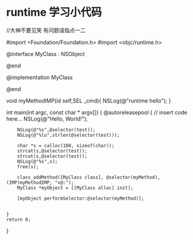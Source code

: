 # runtime 学习小代码   
//大神不要见笑  有问题请指点一二

#import <Foundation/Foundation.h>
#import <objc/runtime.h>


@interface MyClass : NSObject

@end

@implementation MyClass

@end

void myMethodIMP(id self,SEL _cmd){
    NSLog(@"runtime hello");
}


int main(int argc, const char * argv[]) {
    @autoreleasepool {
        // insert code here...
        NSLog(@"Hello, World!");
        
        NSLog(@"%s",@selector(test));
        NSLog(@"%lu",strlen(@selector(test)));
        
        char *s = calloc(100, sizeof(char));
        strcat(s,@selector(test));
        strcat(s,@selector(test));
        NSLog(@"%s",s);
        free(s);
        
        class_addMethod([MyClass class], @selector(myMethod), (IMP)myMethodIMP, "v@:");
        MyClass *myObject = [[MyClass alloc] init];
        
        [myObject performSelector:@selector(myMethod)];

        
    }
    return 0;
}

